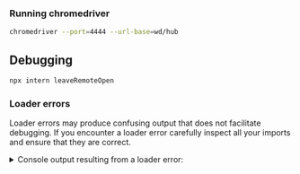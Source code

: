 
### Running chromedriver

```bash
chromedriver --port=4444 --url-base=wd/hub
```

## Debugging

```bash
npx intern leaveRemoteOpen
```

### Loader errors

Loader errors may produce confusing output that does not facilitate debugging. If you encounter a loader error
carefully inspect all your imports and ensure that they are correct.

<details>
	<summary>Console output resulting from a loader error:</summary>

```bash
Listening on localhost:9000 (ws 9001)
Tunnel started
Error: timeout
    at makeError (D:\dev\src\dojo\dojo\dojo.js:129:15)
    at Timeout.<anonymous> (D:\dev\src\dojo\dojo\dojo.js:1687:20)
    at listOnTimeout (internal/timers.js:549:17)
    at processTimers (internal/timers.js:492:7) {
  src: 'dojoLoader',
  info: {
    'dgrid/test/intern/functional/Editor': 1,
    'D:/dev/src/dojo//dgrid/test/intern/functional/Editor.js': { main: 'main', name: 'dgrid', location: 'dgrid' }
  }
}
src: dojoLoader
info: {
  'dgrid/test/intern/functional/Editor': 1,
  'D:/dev/src/dojo//dgrid/test/intern/functional/Editor.js': { main: 'main', name: 'dgrid', location: 'dgrid' }
}
.
(ノಠ益ಠ)ノ彡┻━┻
Error: timeout
  at makeError @ ..\dojo\dojo.js:129:15
  at Timeout.<anonymous> @ ..\dojo\dojo.js:1687:20
  at listOnTimeout @ internal\timers.js:549:17
  at processTimers @ internal\timers.js:492:7
(ノಠ益ಠ)ノ彡┻━┻
Error: Dojo loader error: timeout
  @ src\loaders\dojo.ts:37:17
  @ ..\dojo\dojo.js:392:14
  at forEach @ ..\dojo\dojo.js:116:6
  at req.signal @ ..\dojo\dojo.js:391:4
  at Timeout.<anonymous> @ ..\dojo\dojo.js:1687:6
  at listOnTimeout @ internal\timers.js:549:17
  at processTimers @ internal\timers.js:492:7
TOTAL: tested 0 platforms, 0 passed, 0 failed; fatal error occurred
```
</details>
